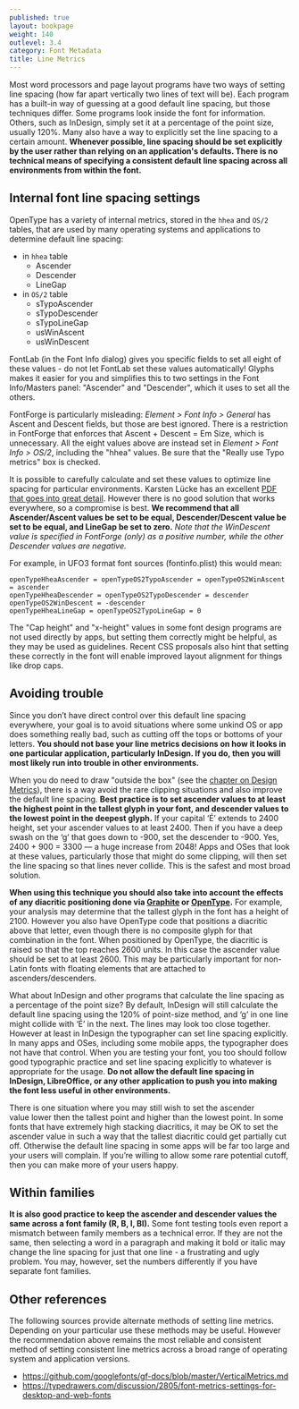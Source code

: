 ```yaml
---
published: true
layout: bookpage
weight: 140
outlevel: 3.4
category: Font Metadata
title: Line Metrics
---
```


Most word processors and page layout programs have two ways of setting line spacing (how far apart vertically two lines of text will be). Each program has a built-in way of guessing at a good default line spacing, but those techniques differ. Some programs look inside the font for information. Others, such as InDesign, simply set it at a percentage of the point size, usually 120%. Many also have a way to explicitly set the line spacing to a certain amount. **Whenever possible, line spacing should be set explicitly by the user rather than relying on an application's defaults. There is no technical means of specifying a consistent default line spacing across all environments from within the font.**

## Internal font line spacing settings

OpenType has a variety of internal metrics, stored in the `hhea` and `OS/2` tables, that are used by many operating systems and applications to determine default line spacing:

- in `hhea` table
  - Ascender
  - Descender
  - LineGap
- in `OS/2` table
  - sTypoAscender
  - sTypoDescender
  - sTypoLineGap
  - usWinAscent
  - usWinDescent

FontLab (in the Font Info dialog) gives you specific fields to set all eight of these values - do not let FontLab set these values automatically! Glyphs makes it easier for you and simplifies this to two settings in the Font Info/Masters panel: "Ascender" and "Descender", which it uses to set all the others.

FontForge is particularly misleading: _Element > Font Info > General_ has Ascent and Descent fields, but those are best ignored. There is a restriction in FontForge that enforces that Ascent + Descent = Em Size, which is unnecessary. All the eight values above are instead set in _Element > Font Info > OS/2_, including the "hhea" values. Be sure that the "Really use Typo metrics" box is checked.

It is possible to carefully calculate and set these values to optimize line spacing for particular environments. Karsten Lücke has an excellent [PDF that goes into great detail][Karsten]. However there is no good solution that works everywhere, so a compromise is best. **We recommend that all Ascender/Ascent values be set to be equal, Descender/Descent value be set to be equal, and LineGap be set to zero.** _Note that the WinDescent value is specified in FontForge (only) as a positive number, while the other Descender values are negative._

For example, in UFO3 format font sources (fontinfo.plist) this would mean:

`openTypeHheaAscender = openTypeOS2TypoAscender = openTypeOS2WinAscent = ascender`  
`openTypeHheaDescender = openTypeOS2TypoDescender = descender`  
`openTypeOS2WinDescent = -descender`  
`openTypeHheaLineGap = openTypeOS2TypoLineGap = 0`

The "Cap height" and "x-height" values in some font design programs are not used directly by apps, but setting them correctly might be helpful, as they may be used as guidelines. Recent CSS proposals also hint that setting these correctly in the font will enable improved layout alignment for things like drop caps.

## Avoiding trouble

Since you don’t have direct control over this default line spacing everywhere, your goal is to avoid situations where some unkind OS or app does something really bad, such as cutting off the tops or bottoms of your letters. **You should not base your line metrics decisions on how it looks in one particular application, particularly InDesign. If you do, then you will most likely run into trouble in other environments.**

When you do need to draw "outside the box" (see the [chapter on Design Metrics](Design_Metrics.html)), there is a way avoid the rare clipping situations and also improve the default line spacing. **Best practice is to set ascender values to at least the highest point in the tallest glyph in your font, and descender values to the lowest point in the deepest glyph.** If your capital ‘É’ extends to 2400 height, set your ascender values to at least 2400. Then if you have a deep swash on the ‘g’ that goes down to -900, set the descender to -900. Yes, 2400 + 900 = 3300 — a huge increase from 2048! Apps and OSes that look at these values, particularly those that might do some clipping, will then set the line spacing so that lines never collide. This is the safest and most broad solution.

**When using this technique you should also take into account the effects of any diacritic positioning done via [Graphite][Graphite] or [OpenType][OTinfo on SS].** For example, your analysis may determine that the tallest glyph in the font has a height of 2100. However you also have OpenType code that positions a diacritic above that letter, even though there is no composite glyph for that combination in the font. When positioned by OpenType, the diacritic is raised so that the top reaches 2600 units. In this case the ascender value should be set to at least 2600. This may be particularly important for non-Latin fonts with floating elements that are attached to ascenders/descenders.

What about InDesign and other programs that calculate the line spacing as a percentage of the point size? By default, InDesign will still calculate the default line spacing using the 120% of point-size method, and ‘g’ in one line might collide with ‘É’ in the next. The lines may look too close together. However at least in InDesign the typographer can set line spacing explicitly. In many apps and OSes, including some mobile apps, the typographer does not have that control. When you are testing your font, you too should follow good typographic practice and set line spacing explicitly to whatever is appropriate for the usage. **Do not allow the default line spacing in InDesign, LibreOffice, or any other application to push you into making the font less useful in other environments.**

There is one situation where you may still wish to set the ascender value lower then the tallest point and higher than the lowest point. In some fonts that have extremely high stacking diacritics, it may be OK to set the ascender value in such a way that the tallest diacritic could get partially cut off. Otherwise the default line spacing in some apps will be far too large and your users will complain. If you’re willing to allow some rare potential cutoff, then you can make more of your users happy.

## Within families

**It is also good practice to keep the ascender and descender values the same across a font family (R, B, I, BI).** Some font testing tools even report a mismatch between family members as a technical error. If they are not the same, then selecting a word in a paragraph and making it bold or italic may change the line spacing for just that one line - a frustrating and ugly problem. You may, however, set the numbers differently if you have separate font families.

## Other references

The following sources provide alternate methods of setting line metrics. Depending on your particular use these methods may be useful. However the recommendation above remains the most reliable and consistent method of setting consistent line metrics across a broad range of operating system and application versions.

* https://github.com/googlefonts/gf-docs/blob/master/VerticalMetrics.md
* https://typedrawers.com/discussion/2805/font-metrics-settings-for-desktop-and-web-fonts

[Karsten]: http://www.kltf.de/downloads/FontMetrics-kltf.pdf

[OTinfo on SS]: http://scriptsource.org/cms/scripts/page.php?item_id=entry_detail&uid=kr5s6gwpdy

[Graphite]: http://graphite.sil.org
